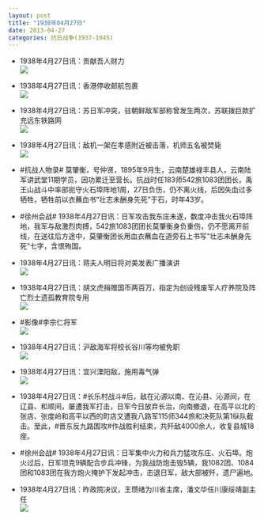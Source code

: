 ```yaml
---
layout: post
title: "1938年04月27日"
date: 2013-04-27
categories: 抗日战争(1937-1945)
---
```


<meta name="referrer" content="no-referrer" />

- 1938年4月27日讯：贡献吾人财力 <br/><img src="https://ww4.sinaimg.cn/large/aca367d8jw1e44j0qdawsj20c10o1dj9.jpg" />

- 1938年4月27日讯：香港停收邮航包裹 <br/><img src="https://ww2.sinaimg.cn/large/aca367d8jw1e44hab5xuvj208b04xq37.jpg" />

- 1938年4月27日讯：苏日军冲突，驻朝鲜敌军部称曾发生两次，苏联拨巨款扩充远东铁路网 <br/><img src="https://ww4.sinaimg.cn/large/aca367d8jw1e44fjuuv5fj20aj0faabj.jpg" />

- 1938年4月27日讯：敌机一架在孝感附近被击落，机师五名被焚毙 <br/><img src="https://ww2.sinaimg.cn/large/aca367d8jw1e44dtfjqkkj20c509wq46.jpg" />

- #抗战人物录# 莫肇衡，号仲贤，1895年9月生，云南楚雄禄丰县人，云南陆军讲武堂11期学员，因功累迁至营长。抗战时任183师542旅1083团团长，禹王山战斗中率部扼守火石埠阵地1周，27日负伤，仍不离火线，后因失血过多牺牲，牺牲前以衣蘸血书“壮志未酬身先死”于石，时年43岁。 

- #徐州会战# 1938年4月27日讯：日军攻击我东庄未遂，数度冲击我火石埠阵地，我军与敌激烈肉搏，542旅1083团团长莫肇衡身负重伤，仍不愿离开前线，在送往后方途中，莫肇衡团长用血衣蘸血在道旁石上书写“壮志未酬身先死”七字，含恨殉国。 

- 1938年4月27日讯：蒋夫人明日将对美发表广播演讲 <br/><img src="https://ww2.sinaimg.cn/large/aca367d8jw1e443ey5fgej207b09rt99.jpg" />

- 1938年4月27日讯：胡文虎捐赠国币两百万，指定为创设残废军人疗养院及阵亡烈士遗孤教育院专用 <br/><img src="https://ww3.sinaimg.cn/large/aca367d8jw1e441omo4afj20e009w3zv.jpg" />

- #影像#李宗仁将军 <br/><img src="https://ww1.sinaimg.cn/large/aca367d8jw1e441c3to93j206y0amglv.jpg" />

- 1938年4月27日讯：沪敌海军将校长谷川等均被免职 <br/><img src="https://ww4.sinaimg.cn/large/aca367d8jw1e43zxzg0hgj2081051jrn.jpg" />

- 1938年4月27日讯：宜兴溧阳敌，施用毒气弹 <br/><img src="https://ww2.sinaimg.cn/large/aca367d8jw1e43y7m5b7nj20dc0a2dgn.jpg" />

- 1938年4月27日讯：#长乐村战斗#后，敌在沁源以南、在沁县、沁源间，在辽县、和顺间，屡遭我军打击，日军今日放弃长治，向南撤退，在高平以北的张店、张度岭和高平以西的町店又遭我八路军115师344旅和决死队第1纵队截击。至此，#晋东反九路围攻#作战胜利结束，共歼敌4000余人，收复县城18座。 

- #徐州会战# 1938年4月27日讯：日军集中火力和兵力猛攻东庄、火石埠。炮火过后，日军坦克9辆配合步兵冲锋，为我战防炮击毁5辆，我1082团、1084团和1083团在我方炮火掩护下发起冲击，击退日军，敌大部被歼，遗尸遍地。 

- 1938年4月27日讯：昨政院决议，王瓒绪为川省主席，潘文华任川康绥靖副主任 <br/><img src="https://ww4.sinaimg.cn/large/aca367d8jw1e43t095qstj20950kngnp.jpg" />

